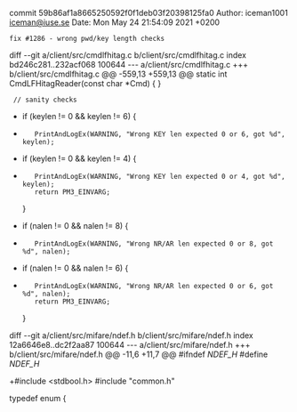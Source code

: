 commit 59b86af1a8665250592f0f1deb03f20398125fa0
Author: iceman1001 <iceman@iuse.se>
Date:   Mon May 24 21:54:09 2021 +0200

    fix #1286 - wrong pwd/key length checks

diff --git a/client/src/cmdlfhitag.c b/client/src/cmdlfhitag.c
index bd246c281..232acf068 100644
--- a/client/src/cmdlfhitag.c
+++ b/client/src/cmdlfhitag.c
@@ -559,13 +559,13 @@ static int CmdLFHitagReader(const char *Cmd) {
     }
 
     // sanity checks
-    if (keylen != 0 && keylen != 6) {
-        PrintAndLogEx(WARNING, "Wrong KEY len expected 0 or 6, got %d", keylen);
+    if (keylen != 0 && keylen != 4) {
+        PrintAndLogEx(WARNING, "Wrong KEY len expected 0 or 4, got %d", keylen);
         return PM3_EINVARG;
     }
 
-    if (nalen != 0 && nalen != 8) {
-        PrintAndLogEx(WARNING, "Wrong NR/AR len expected 0 or 8, got %d", nalen);
+    if (nalen != 0 && nalen != 6) {
+        PrintAndLogEx(WARNING, "Wrong NR/AR len expected 0 or 6, got %d", nalen);
         return PM3_EINVARG;
     }
 
diff --git a/client/src/mifare/ndef.h b/client/src/mifare/ndef.h
index 12a6646e8..dc2f2aa87 100644
--- a/client/src/mifare/ndef.h
+++ b/client/src/mifare/ndef.h
@@ -11,6 +11,7 @@
 #ifndef _NDEF_H_
 #define _NDEF_H_
 
+#include <stdbool.h>
 #include "common.h"
 
 typedef enum {
